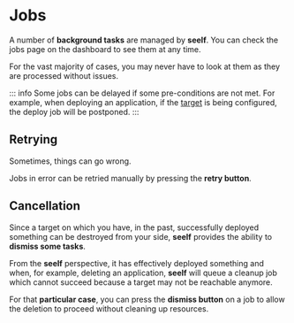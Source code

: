 # Jobs

A number of **background tasks** are managed by **seelf**. You can check the jobs page on the dashboard to see them at any time.

For the vast majority of cases, you may never have to look at them as they are processed without issues.

::: info
Some jobs can be delayed if some pre-conditions are not met. For example, when deploying an application, if the [target](/reference/targets) is being configured, the deploy job will be postponed.
:::

## Retrying

Sometimes, things can go wrong.

Jobs in error can be retried manually by pressing the **retry button**.

## Cancellation

Since a target on which you have, in the past, successfully deployed something can be destroyed from your side, **seelf** provides the ability to **dismiss some tasks**.

From the **seelf** perspective, it has effectively deployed something and when, for example, deleting an application, **seelf** will queue a cleanup job which cannot succeed because a target may not be reachable anymore.

For that **particular case**, you can press the **dismiss button** on a job to allow the deletion to proceed without cleaning up resources.
